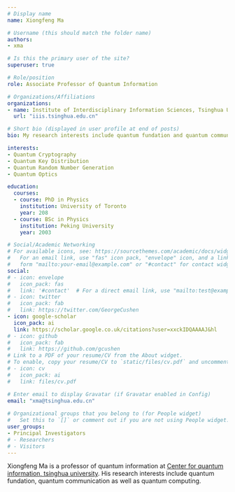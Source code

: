 ```yaml
---
# Display name
name: Xiongfeng Ma

# Username (this should match the folder name)
authors:
- xma

# Is this the primary user of the site?
superuser: true

# Role/position
role: Associate Professor of Quantum Information

# Organizations/Affiliations
organizations:
- name: Institute of Interdisciplinary Information Sciences, Tsinghua University
  url: "iiis.tsinghua.edu.cn"

# Short bio (displayed in user profile at end of posts)
bio: My research interests include quantum fundation and quantum communications.

interests:
- Quantum Cryptography
- Quantum Key Distribution
- Quantum Random Number Generation
- Quantum Optics

education:
  courses:
  - course: PhD in Physics
    institution: University of Toronto
    year: 208
  - course: BSc in Physics
    institution: Peking University
    year: 2003

# Social/Academic Networking
# For available icons, see: https://sourcethemes.com/academic/docs/widgets/#icons
#   For an email link, use "fas" icon pack, "envelope" icon, and a link in the
#   form "mailto:your-email@example.com" or "#contact" for contact widget.
social:
# - icon: envelope
#   icon_pack: fas
#   link: '#contact'  # For a direct email link, use "mailto:test@example.org".
# - icon: twitter
#   icon_pack: fab
#   link: https://twitter.com/GeorgeCushen
- icon: google-scholar
  icon_pack: ai
  link: https://scholar.google.co.uk/citations?user=xxckIDQAAAAJ&hl
# - icon: github
#   icon_pack: fab
#   link: https://github.com/gcushen
# Link to a PDF of your resume/CV from the About widget.
# To enable, copy your resume/CV to `static/files/cv.pdf` and uncomment the lines below.  
# - icon: cv
#   icon_pack: ai
#   link: files/cv.pdf

# Enter email to display Gravatar (if Gravatar enabled in Config)
email: "xma@tsinghua.edu.cn"
  
# Organizational groups that you belong to (for People widget)
#   Set this to `[]` or comment out if you are not using People widget.  
user_groups:
- Principal Investigators
# - Researchers
# - Visitors
---
```


Xiongfeng Ma is a professor of quantum information at [Center for quantum information, tsinghua university](https://cqi.tsinghua.edu.cn/). His research interests include quantum fundation, quantum communication as well as quantum computing.